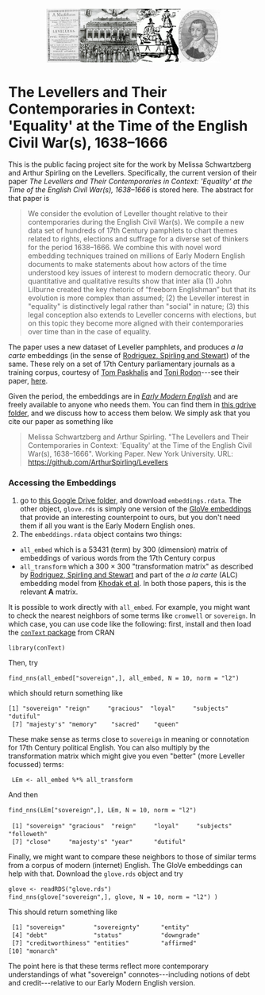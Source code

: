 <p align="center">
<img src="https://github.com/ArthurSpirling/Levellers/blob/main/lev_banner.jpg" width = "350" title="Levellers image">
</p>
 
# The Levellers and Their Contemporaries in Context: 'Equality' at the Time of the English Civil War(s), 1638–1666

This is the public facing project site for the work by Melissa Schwartzberg and Arthur Spirling on the Levellers. Specifically, the current version of their paper  *The Levellers and Their Contemporaries in Context: 'Equality' at the Time of the English Civil War(s), 1638–1666* is stored here.  The abstract for that paper is

> We consider the evolution of Leveller thought relative to their contemporaries during the English Civil War(s). We compile a new data set of hundreds of 17th Century pamphlets to chart themes related to rights, elections and suffrage for a diverse set of thinkers for the period 1638–1666. We combine this with novel word embedding techniques trained on millions of Early Modern English documents to make statements about how actors of the time understood key issues of interest to modern democratic theory. Our quantitative and qualitative results show that inter alia (1) John Lilburne created the key rhetoric of “freeborn Englishman” but that its evolution is more complex than assumed; (2) the Leveller interest in "equality" is distinctively legal rather than "social" in nature; (3) this legal conception also extends to Leveller concerns with elections, but on this topic they become more aligned with their contemporaries over time than in the case of equality.


The paper uses a new dataset of Leveller pamphlets, and produces *a la carte* embeddings (in the sense of [Rodriguez, Spirling and Stewart](https://github.com/prodriguezsosa/EmbeddingRegression)) of the same.  These rely on a set of 17th Century parliamentary journals as a training corpus, courtesy of [Tom Paskhalis](https://tom.paskhal.is/) and [Toni Rodon](https://tonirodon.cat/)---see their paper, [here](https://osf.io/qgu9c).  

Given the period, the embeddings are in [*Early Modern English*](https://en.wikipedia.org/wiki/Early_Modern_English) and are freely available to anyone who needs them. You can find them in [this gdrive folder](https://drive.google.com/drive/folders/1oGCMSnmcZG-uxO-gxj3otyT8QXlhmTp8?usp=sharing), and we discuss how to access them below.  We simply ask that you cite our paper as something like


> Melissa Schwartzberg and Arthur Spirling. "The Levellers and Their Contemporaries in Context: 'Equality' at the Time of the English Civil War(s), 1638–1666". Working Paper. New York University. URL: https://github.com/ArthurSpirling/Levellers


### Accessing the Embeddings

1. go to [this Google Drive folder](https://drive.google.com/drive/folders/1oGCMSnmcZG-uxO-gxj3otyT8QXlhmTp8?usp=sharing), and download  `embeddings.rdata`.  The other object, `glove.rds` is simply one version of the [GloVe embeddings](https://nlp.stanford.edu/projects/glove/) that provide an interesting counterpoint to ours, but you don't need them if all you want is the Early Modern English ones.
2. The `embeddings.rdata` object contains two things: 
- `all_embed` which is a 53431 (term) by 300 (dimension) matrix of embeddings of various words from the 17th Century corpus
- `all_transform` which a 300 $\times$ 300 "transformation matrix" as described by [Rodriguez, Spirling and Stewart](https://github.com/prodriguezsosa/EmbeddingRegression) and part of the *a la carte* (ALC) embedding model from [Khodak et al](https://arxiv.org/abs/1805.05388).  In both those papers, this is the relevant **A** matrix. 


It is possible to work directly with `all_embed`.  For example, you might want to check the nearest neighbors of some terms like `cromwell` or `sovereign`.  In which case, you can use code like the following: first, install and then load the [`conText` package](https://cran.r-project.org/web/packages/conText/index.html) from CRAN 
```
library(conText)
```
Then, try
```
find_nns(all_embed["sovereign",], all_embed, N = 10, norm = "l2")
```
which should return something like
```
[1] "sovereign" "reign"     "gracious"  "loyal"     "subjects"  "dutiful"  
 [7] "majesty's" "memory"    "sacred"    "queen"
```
These make sense as terms close to `sovereign` in meaning or connotation for 17th Century political English.  You can also multiply by the transformation matrix which might give you even "better" (more Leveller focussed) terms: 
```
 LEm <- all_embed %*% all_transform
```
And then
```
find_nns(LEm["sovereign",], LEm, N = 10, norm = "l2")

 [1] "sovereign" "gracious"  "reign"     "loyal"     "subjects"  "followeth"
 [7] "close"     "majesty's" "year"      "dutiful"
```

Finally, we might want to compare these neighbors to those of similar terms from a corpus of modern (internet) English.  The GloVe embeddings can help with that.  Download the `glove.rds` object and try

```
glove <- readRDS("glove.rds")
find_nns(glove["sovereign",], glove, N = 10, norm = "l2") )
```
This should return something like
```
 [1] "sovereign"        "sovereignty"      "entity"          
 [4] "debt"             "status"           "downgrade"       
 [7] "creditworthiness" "entities"         "affirmed"        
[10] "monarch"         
```
The point here is that these terms reflect more contemporary understandings of what "sovereign" connotes---including notions of debt and credit---relative to our Early Modern English version.
